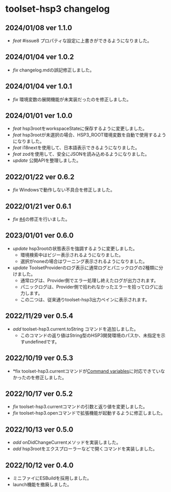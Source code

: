 # toolset-hsp3 changelog

## 2024/01/08 ver 1.1.0
- *feat* #issue8 プロパティな設定に上書きができるようになりました。

## 2024/01/04 ver 1.0.2
- *fix* changelog.mdの誤記修正しました。

## 2024/01/04 ver 1.0.1
- *fix* 環境変数の展開機能が未実装だったのを修正しました。

## 2024/01/01 ver 1.0.0
- *feat* hsp3rootをworkspaceStateに保存するように変更しました。
- *feat* hsp3rootが未選択の場合、HSP3_ROOT環境変数を自動で使用するようになりました。
- *feat* i18nextを使用して、日本語表示できるようになりました。
- *feat* zodを使用して、安全にJSONを読み込めるようになりました。
- *update* 公開APIを整理しました。

## 2022/01/22 ver 0.6.2
- *fix* Windowsで動作しない不具合を修正しました。

## 2022/01/21 ver 0.6.1
- *fix* [#4](https://github.com/honobonosun/toolset-hsp3/issues/4)の修正を行いました。

## 2023/01/01 ver 0.6.0
- *update* hsp3rootの状態表示を強調するように変更しました。
  - 環境検索中はビジー表示されるようになりました。
  - 選択がnoneの場合はワーニング表示されるようになりました。
- *update* ToolsetProviderのログ表示に通常ログとパニックログの2種類に分けました。
  - 通常ログは、Provider側でエラー処理し終えたログが出力されます。
  - パニックログは、Provider側で拾われなかったエラーを拾ってログに出力します。
  - この二つは、従来通りtoolset-hsp3出力ペインに表示されます。

## 2022/11/29 ver 0.5.4
- *add* toolset-hsp3.current.toString コマンドを追加しました。
  - このコマンドの返り値はString型のHSP3開発環境のパスか、未指定を示すundefinedです。

## 2022/10/19 ver 0.5.3
- *fix toolset-hsp3.currentコマンドが[Command variables](https://code.visualstudio.com/docs/editor/variables-reference#_command-variables)に対応できていなかったのを修正しました。

## 2022/10/17 ver 0.5.2
- *fix* toolset-hsp3.currentコマンドの引数と返り値を変更しました。
- *fix* toolset-hsp3.openコマンドで拡張機能が起動するように修正しました。

## 2022/10/13 ver 0.5.0
- *add* onDidChangeCurrentメソッドを実装しました。
- *add* hsp3rootをエクスプローラーなどで開くコマンドを実装しました。

## 2022/10/12 ver 0.4.0
- ミニファイにESBuildを採用しました。
- launch機能を撤廃しました。
